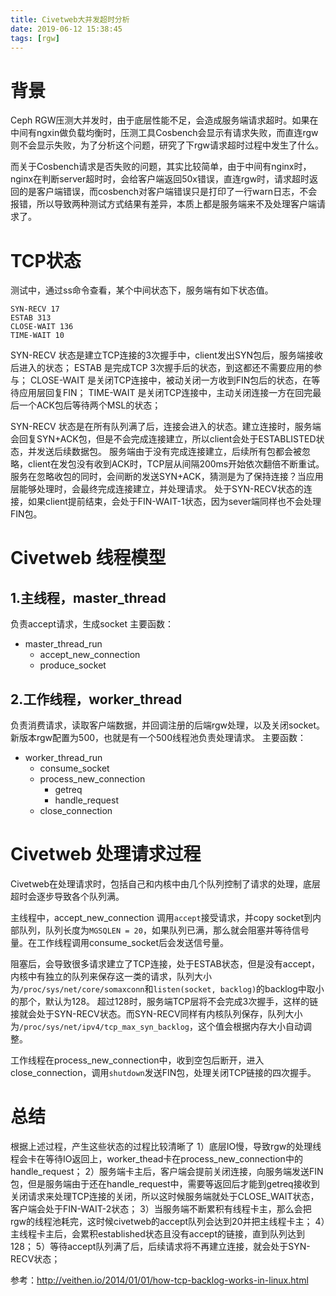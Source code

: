 ```yaml
---
title: Civetweb大并发超时分析
date: 2019-06-12 15:38:45
tags: [rgw]
---
```


# 背景

Ceph RGW压测大并发时，由于底层性能不足，会造成服务端请求超时。如果在中间有ngxin做负载均衡时，压测工具Cosbench会显示有请求失败，而直连rgw则不会显示失败，为了分析这个问题，研究了下rgw请求超时过程中发生了什么。

而关于Cosbench请求是否失败的问题，其实比较简单，由于中间有nginx时，nginx在判断server超时时，会给客户端返回50x错误，直连rgw时，请求超时返回的是客户端错误，而cosbench对客户端错误只是打印了一行warn日志，不会报错，所以导致两种测试方式结果有差异，本质上都是服务端来不及处理客户端请求了。

# TCP状态

测试中，通过ss命令查看，某个中间状态下，服务端有如下状态值。
```
SYN-RECV 17
ESTAB 313
CLOSE-WAIT 136
TIME-WAIT 10
```

SYN-RECV 状态是建立TCP连接的3次握手中，client发出SYN包后，服务端接收后进入的状态；
ESTAB 是完成TCP 3次握手后的状态，到这都还不需要应用的参与；
CLOSE-WAIT 是关闭TCP连接中，被动关闭一方收到FIN包后的状态，在等待应用层回复FIN；
TIME-WAIT 是关闭TCP连接中，主动关闭连接一方在回完最后一个ACK包后等待两个MSL的状态；

SYN-RECV 状态是在所有队列满了后，连接会进入的状态。建立连接时，服务端会回复SYN+ACK包，但是不会完成连接建立，所以client会处于ESTABLISTED状态，并发送后续数据包。
服务端由于没有完成连接建立，后续所有包都会被忽略，client在发包没有收到ACK时，TCP层从间隔200ms开始依次翻倍不断重试。服务在忽略收包的同时，会间断的发送SYN+ACK，猜测是为了保持连接？当应用层能够处理时，会最终完成连接建立，并处理请求。
处于SYN-RECV状态的连接，如果client提前结束，会处于FIN-WAIT-1状态，因为sever端同样也不会处理FIN包。

# Civetweb 线程模型

## 1.主线程，master_thread
负责accept请求，生成socket
主要函数：

* master_thread_run
  * accept_new_connection
  * produce_socket

## 2.工作线程，worker_thread
负责消费请求，读取客户端数据，并回调注册的后端rgw处理，以及关闭socket。
新版本rgw配置为500，也就是有一个500线程池负责处理请求。
主要函数：
* worker_thread_run
  * consume_socket
  * process_new_connection
    * getreq
    * handle_request 
  * close_connection

# Civetweb 处理请求过程

Civetweb在处理请求时，包括自己和内核中由几个队列控制了请求的处理，底层超时会逐步导致各个队列满。

主线程中，accept_new_connection 调用`accept`接受请求，并copy socket到内部队列，队列长度为`MGSQLEN = 20`，如果队列已满，那么就会阻塞并等待信号量。在工作线程调用consume_socket后会发送信号量。

阻塞后，会导致很多请求建立了TCP连接，处于ESTAB状态，但是没有accept，内核中有独立的队列来保存这一类的请求，队列大小为`/proc/sys/net/core/somaxconn`和`listen(socket, backlog)`的backlog中取小的那个，默认为128。
超过128时，服务端TCP层将不会完成3次握手，这样的链接就会处于SYN-RECV状态。而SYN-RECV同样有内核队列保存，队列大小为`/proc/sys/net/ipv4/tcp_max_syn_backlog`，这个值会根据内存大小自动调整。

工作线程在process_new_connection中，收到空包后断开，进入close_connection，调用`shutdown`发送FIN包，处理关闭TCP链接的四次握手。

# 总结

根据上述过程，产生这些状态的过程比较清晰了
1）底层IO慢，导致rgw的处理线程会卡在等待IO返回上，worker_thead卡在process_new_connection中的handle_request；
2）服务端卡主后，客户端会提前关闭连接，向服务端发送FIN包，但是服务端由于还在handle_request中，需要等返回后才能到getreq接收到关闭请求来处理TCP连接的关闭，所以这时候服务端就处于CLOSE_WAIT状态，客户端会处于FIN-WAIT-2状态；
3）当服务端不断累积有线程卡主，那么会把rgw的线程池耗完，这时候civetweb的accept队列会达到20并把主线程卡主；
4）主线程卡主后，会累积established状态且没有accept的链接，直到队列达到128；
5）等待accept队列满了后，后续请求将不再建立连接，就会处于SYN-RECV状态；


参考：http://veithen.io/2014/01/01/how-tcp-backlog-works-in-linux.html